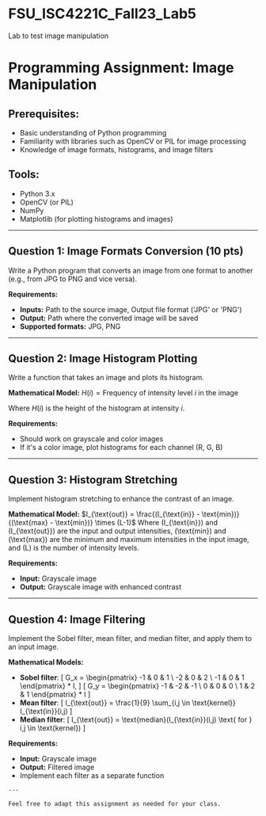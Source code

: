 # FSU_ISC4221C_Fall23_Lab5
Lab to test image manipulation
# Programming Assignment: Image Manipulation

## Prerequisites:
- Basic understanding of Python programming
- Familiarity with libraries such as OpenCV or PIL for image processing
- Knowledge of image formats, histograms, and image filters

## Tools:
- Python 3.x
- OpenCV (or PIL)
- NumPy
- Matplotlib (for plotting histograms and images)

---

## Question 1: Image Formats Conversion (10 pts)

Write a Python program that converts an image from one format to another (e.g., from JPG to PNG and vice versa).

**Requirements:**
- **Inputs:** Path to the source image, Output file format ('JPG' or 'PNG')
- **Output:** Path where the converted image will be saved
- **Supported formats:** JPG, PNG

---

## Question 2: Image Histogram Plotting

Write a function that takes an image and plots its histogram. 

**Mathematical Model:**
$H(i) = \text{Frequency of intensity level } i \text{ in the image}$

Where $H(i)$ is the height of the histogram at intensity $i$.

**Requirements:**
- Should work on grayscale and color images
- If it's a color image, plot histograms for each channel (R, G, B)

---

## Question 3: Histogram Stretching

Implement histogram stretching to enhance the contrast of an image.

**Mathematical Model:**
$I_{\text{out}} = \frac{(I_{\text{in}} - \text{min})}{(\text{max} - \text{min})} \times (L-1)$
Where \(I_{\text{in}}\) and \(I_{\text{out}}\) are the input and output intensities, \(\text{min}\) and \(\text{max}\) are the minimum and maximum intensities in the input image, and \(L\) is the number of intensity levels.

**Requirements:**
- **Input:** Grayscale image
- **Output:** Grayscale image with enhanced contrast

---

## Question 4: Image Filtering

Implement the Sobel filter, mean filter, and median filter, and apply them to an input image.

**Mathematical Models:**

- **Sobel filter**: 
\[
G_x = \begin{pmatrix} -1 & 0 & 1 \\ -2 & 0 & 2 \\ -1 & 0 & 1 \end{pmatrix} * I,
\]
\[
G_y = \begin{pmatrix} -1 & -2 & -1 \\ 0 & 0 & 0 \\ 1 & 2 & 1 \end{pmatrix} * I
\]
- **Mean filter**: 
\[
I_{\text{out}} = \frac{1}{9} \sum_{i,j \in \text{kernel}} I_{\text{in}}(i,j)
\]
- **Median filter**: 
\[
I_{\text{out}} = \text{median}(I_{\text{in}}(i,j) \text{ for } i,j \in \text{kernel})
\]

**Requirements:**
- **Input:** Grayscale image
- **Output:** Filtered image
- Implement each filter as a separate function
```
---

Feel free to adapt this assignment as needed for your class.
